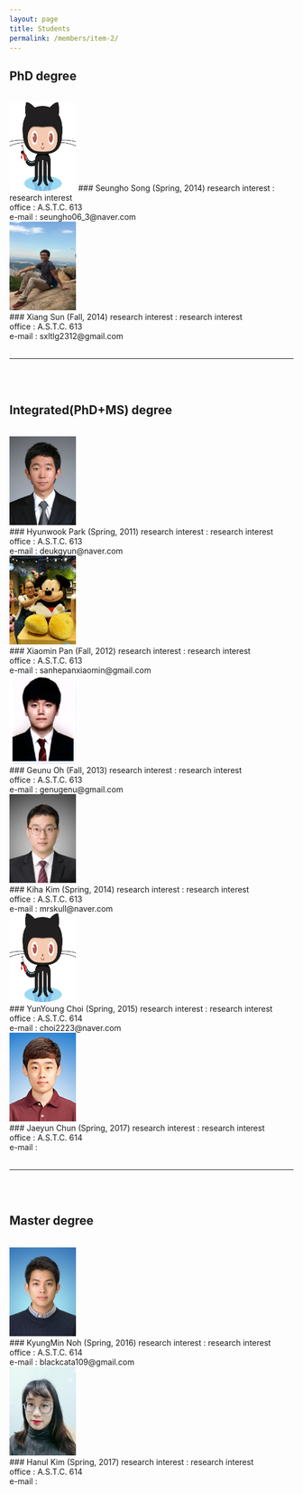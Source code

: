 ```yaml
---
layout: page
title: Students
permalink: /members/item-2/
---
```

## PhD degree        
<br>

<img src="/images/octojekyll.png" class="imgsertoku" width="118px" height="157px" />
### Seungho Song (Spring, 2014)
research interest : research interest
<br>
office : A.S.T.C. 613
<br>
e-mail : seungho06_3@naver.com

<br>

<img src="/images/XiangSun.jpg" class="imgsertoku" width="118px" height="157px" />
<br>
### Xiang Sun (Fall, 2014)
research interest : research interest
<br>
office : A.S.T.C. 613
<br>
e-mail : sxltlg2312@gmail.com

<br>
<br>

----------------------

<br>
<br>

## Integrated(PhD+MS) degree      
<br>

<img src="/images/HyunwookPark.jpg" class="imgsertoku" width="118px" height="157px" />
<br>
### Hyunwook Park (Spring, 2011)
research interest : research interest
<br>
office : A.S.T.C. 613
<br>
e-mail : deukgyun@naver.com

<br>

<img src="/images/XiaominPan.jpg" class="imgsertoku" width="118px" height="157px" />
<br>
### Xiaomin Pan (Fall, 2012)
research interest : research interest
<br>
office : A.S.T.C. 613
<br>
e-mail : sanhepanxiaomin@gmail.com

<br>

<img src="/images/GeunwooOh.jpg" class="imgsertoku" width="118px" height="157px" />
<br>
### Geunu Oh (Fall, 2013)
research interest : research interest
<br>
office : A.S.T.C. 613
<br>
e-mail : genugenu@gmail.com

<br>

<img src="/images/KihaKim.jpg" class="imgsertoku" width="118px" height="157px" />
<br>
### Kiha Kim (Spring, 2014)
research interest : research interest
<br>
office : A.S.T.C. 613
<br>
e-mail : mrskull@naver.com

<br>

<img src="/images/octojekyll.png" class="imgsertoku" width="118px" height="157px" />
<br>
### YunYoung Choi (Spring, 2015)
research interest : research interest
<br>
office : A.S.T.C. 614
<br>
e-mail : choi2223@naver.com

<br>

<img src="/images/JeyunChun.jpg" class="imgsertoku" width="118px" height="157px" />
<br>
### Jaeyun Chun (Spring, 2017)
research interest : research interest
<br>
office : A.S.T.C. 614
<br>
e-mail : 

<br>
<br>

----------------------

<br>
<br>

## Master degree      
<br>

<img src="/images/KyungMinNoh.jpg" class="imgsertoku" width="118px" height="157px" />
<br>
### KyungMin Noh (Spring, 2016)
research interest : research interest
<br>
office : A.S.T.C. 614
<br>
e-mail : blackcata109@gmail.com

<br>

<img src="/images/HanulKim.jpg" class="imgsertoku" width="118px" height="157px" />
<br>
### Hanul Kim (Spring, 2017)
research interest : research interest
<br>
office : A.S.T.C. 614
<br>
e-mail : 

